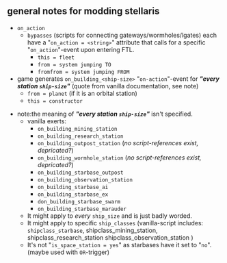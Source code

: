 ## general notes for modding stellaris

- `on_action`
  - `bypasses` (scripts for connecting gateways/wormholes/lgates) 
    each have a "`on_action = <string>`" attribute that calls for a specific "`on_action`"-event upon entering FTL.  
    - `this = fleet`
    - `from = system jumping TO`
    - `fromfrom = system jumping FROM`
- game generates `on_building_<ship-size>` "`on-action`"-event for  ***"every station `ship-size`"*** (quote from vanilla documentation, see note)
  - `from = planet` (if it is an orbital station)
  - `this = constructor`

* note:the meaning of ***"every station `ship-size`"*** isn't specified.  
  * vanilla exerts:
    * `on_building_mining_station`
    * `on_building_research_station`
    * `on_building_outpost_station` (*no script-references exist, depricated?*)
    * `on_building_wormhole_station` (*no script-references exist, depricated?*)
    * `on_building_starbase_outpost` 
    * `on_building_observation_station`
    * `on_building_starbase_ai`
    * `on_building_starbase_ex`
    * `don_building_starbase_swarm`
    * `on_building_starbase_marauder`
  * It might apply to *every* `ship_size` and is just badly worded.
  * It might apply to specific `ship_classes` (vanilla-script includes: `shipclass_starbase`, shipclass_mining_station, shipclass_research_station shipclass_observation_station )
  * It's not "`is_space_station = yes`" as starbases have it set to "`no`". (maybe used with `OR`-trigger)
